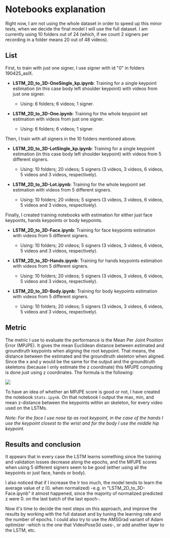 # Notebooks explanation
Right now, I am not using the whole dataset in order to speed up this minor tests, when we decide the final model I will use the full dataset. I am currently using 10 folders out of 24 (which, if we count 2 signers per recording in a folder means 20 out of 48 videos). 
## List
First, to train with just one signer, I use signer with id "0" in folders 190425_aslX.
- **LSTM_2D_to_3D-OneSingle_kp.ipynb**: Training for a single keypoint estimation (in this case body left shoulder keypoint) with videos from just one signer. 
  - Using: 6 folders; 6 videos; 1 signer.

- **LSTM_2D_to_3D-One.ipynb**: Training for the whole keypoint set estimation with videos from just one signer. 
  - Using: 6 folders; 6 videos; 1 signer.

Then, I train with all signers in the 10 folders mentioned above.
- **LSTM_2D_to_3D-LotSingle_kp.ipynb**: Training for a single keypoint estimation (in this case body left shoulder keypoint) with videos from 5 different signers. 
  - Using: 10 folders; 20 videos; 5 signers (3 videos, 3 videos, 6 videos, 5 videos and 3 videos, respectively).

- **LSTM_2D_to_3D-Lot.ipynb**: Training for the whole keypoint set estimation with videos from 5 different signers. 
  - Using: 10 folders; 20 videos; 5 signers (3 videos, 3 videos, 6 videos, 5 videos and 3 videos, respectively).

Finally, I created training notebooks with estimation for either just face keypoints, hands keypoints or body keypoints.
- **LSTM_2D_to_3D-Face.ipynb**: Training for face keypoints estimation with videos from 5 different signers.
  - Using: 10 folders; 20 videos; 5 signers (3 videos, 3 videos, 6 videos, 5 videos and 3 videos, respectively).

- **LSTM_2D_to_3D-Hands.ipynb**: Training for hands keypoints estimation with videos from 5 different signers.
  - Using: 10 folders; 20 videos; 5 signers (3 videos, 3 videos, 6 videos, 5 videos and 3 videos, respectively).

- **LSTM_2D_to_3D-Body.ipynb**: Training for body keypoints estimation with videos from 5 different signers.
  - Using: 10 folders; 20 videos; 5 signers (3 videos, 3 videos, 6 videos, 5 videos and 3 videos, respectively).
  
## Metric
The metric I use to evaluate the performance is the Mean Per Joint Position Error (MPJPE). It gives the mean Euclidean distance between estimated and groundtruth keypoints when aligning the root keypoint. That means, the distance between the estimated and the groundtruth skeleton when aligned. Since the x and y would be the same for the output and the groundtruth skeletons (because I only estimate the z coordinate) this MPJPE computing is done just using z coordinates. The formula is the following:

<img src="https://render.githubusercontent.com/render/math?math=\text{MPJPE} = \frac1T\frac1N\displaystyle\sum_{t=1}^{T}\displaystyle\sum_{i=1}^{N}\|(J_{i}^{(t)}-J_{root}^{(t)})-(\hat{J}_{i}^{(t)}-\hat{J}_{root}^{(t)})\|">

To have an idea of whether an MPJPE score is good or not, I have created the notebook `Stats.ipynb`. On that notebook I output the max, min, and mean z-distance between the keypoints within an skeleton, for every video used on the LSTMs.

*Note: For the face I use nose tip as root keypoint, in the case of the hands I use the keypoint closest to the wrist and for the body I use the middle hip keypoint.*

## Results and conclusion
It appears that in every case the LSTM learns something since the training and validation losses decrease along the epochs, and the MPJPE scores when using 5 different signers seem to be good (either using all the keypoints or just face, hands or body). 

I also noticed that if I increase the lr too much, the model tends to learn the average value of z (0. when normalized) -e.g. in "LSTM_2D_to_3D-Face.ipynb" it almost happened, since the majority of normalized predicted z were 0. on the last batch of the last epoch-. 

Now it's time to decide the next steps on this approach, and improve the results by working with the full dataset and by tuning the learning rate and the number of epochs. I could also try to use the AMSGrad variant of Adam optimizer -which is the one that VideoPose3d uses-, or add another layer to the LSTM, etc.
